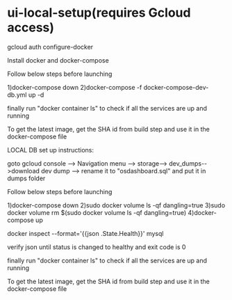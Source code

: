 # ui-local-setup(requires Gcloud access)

gcloud auth configure-docker

Install docker and docker-compose

Follow below steps before launching

1)docker-compose down
2)docker-compose -f docker-compose-dev-db.yml up -d

finally run "docker container ls" to check if all the services are up and running


To get the latest image, get the SHA id from build step and use it in the docker-compose file


LOCAL DB set up instructions:


goto gcloud console --> Navigation menu --> storage--> dev_dumps-->download dev dump --> rename it to "osdashboard.sql" and put it in dumps folder

Follow below steps before launching

1)docker-compose down
2)sudo docker volume ls -qf dangling=true
3)sudo docker volume rm $(sudo docker volume ls -qf dangling=true)
4)docker-compose up

docker inspect --format='{{json .State.Health}}' mysql

verify json until status is changed to healthy and exit code is 0

finally run "docker container ls" to check if all the services are up and running

To get the latest image, get the SHA id from build step and use it in the docker-compose file


